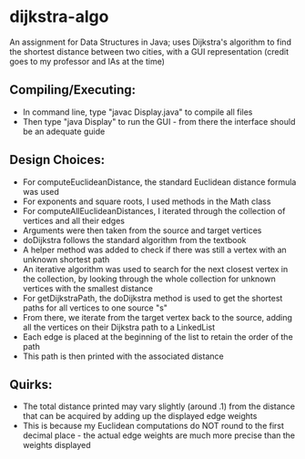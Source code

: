 # dijkstra-algo
An assignment for Data Structures in Java; uses Dijkstra's algorithm to find the shortest distance between two cities, with a GUI representation (credit goes to my professor and IAs at the time)

Compiling/Executing:
----------
- In command line, type "javac Display.java" to compile all files
- Then type "java Display" to run the GUI - from there the interface should be an adequate guide

Design Choices:
----------
- For computeEuclideanDistance, the standard Euclidean distance formula was used
- For exponents and square roots, I used methods in the Math class
- For computeAllEuclideanDistances, I iterated through the collection of vertices and all their edges
- Arguments were then taken from the source and target vertices
- doDijkstra follows the standard algorithm from the textbook
- A helper method was added to check if there was still a vertex with an unknown shortest path
- An iterative algorithm was used to search for the next closest vertex in the collection, by looking through the whole collection for unknown vertices with the smallest distance
- For getDijkstraPath, the doDijkstra method is used to get the shortest paths for all vertices to one source "s"
- From there, we iterate from the target vertex back to the source, adding all the vertices on their Dijkstra path to a LinkedList
- Each edge is placed at the beginning of the list to retain the order of the path
- This path is then printed with the associated distance

Quirks:
----------
- The total distance printed may vary slightly (around .1) from the distance that can be acquired by adding up the displayed edge weights
- This is because my Euclidean computations do NOT round to the first decimal place - the actual edge weights are much more precise than the weights displayed
